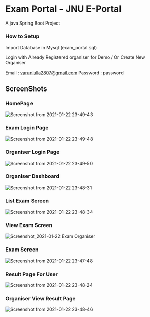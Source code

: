 # Exam Portal - JNU E-Portal

A java Spring Boot Project 

### How to Setup
Import Database in Mysql  (exam_portal.sql)

Login with Already Registered organiser for Demo / Or Create New Organiser  

Email : varunlulla2807@gmail.com
Password : password


## ScreenShots

### HomePage

![Screenshot from 2021-01-22 23-49-43](https://user-images.githubusercontent.com/35486010/105529872-0f71b400-5d0d-11eb-9441-d931e7135d37.png)

### Exam Login Page

![Screenshot from 2021-01-22 23-49-48](https://user-images.githubusercontent.com/35486010/105529877-113b7780-5d0d-11eb-9ac7-3d943098b035.png)

### Organiser Login Page

![Screenshot from 2021-01-22 23-49-50](https://user-images.githubusercontent.com/35486010/105529878-126ca480-5d0d-11eb-8f34-39db24feb940.png)

### Organiser Dashboard

![Screenshot from 2021-01-22 23-48-31](https://user-images.githubusercontent.com/35486010/105529885-1698c200-5d0d-11eb-9387-480d3172026f.png)

### List Exam Screen 

![Screenshot from 2021-01-22 23-48-34](https://user-images.githubusercontent.com/35486010/105529905-1ac4df80-5d0d-11eb-87ff-f08b6de945d4.png)

### View Exam Screen 
![Screenshot_2021-01-22 Exam Organiser](https://user-images.githubusercontent.com/35486010/105530090-5495e600-5d0d-11eb-82b9-510acc1096dd.png)

### Exam Screen 
![Screenshot from 2021-01-22 23-47-48](https://user-images.githubusercontent.com/35486010/105529923-20bac080-5d0d-11eb-97a7-ee5a4cfabc48.png)

### Result Page For User
![Screenshot from 2021-01-22 23-48-24](https://user-images.githubusercontent.com/35486010/105529941-287a6500-5d0d-11eb-95b3-80c19615645d.png)

### Organiser View Result Page
![Screenshot from 2021-01-22 23-48-46](https://user-images.githubusercontent.com/35486010/105529953-2e704600-5d0d-11eb-9b5e-c1e7743feff5.png)
